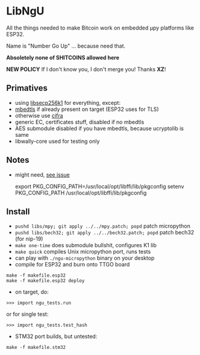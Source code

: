 # LibNgU

All the things needed to make Bitcoin work on embedded µpy platforms like ESP32.

Name is "Number Go Up" ... because need that.

**Absoletely none of SHITCOINS allowed here**

**NEW POLICY** If I don't know you, I don't merge you! Thanks **XZ**!

## Primatives

- using [libsecp256k1](https://github.com/bitcoin-core/secp256k1) for everything, except:
- [mbedtls](https://github.com/ARMmbed/mbedtls) if already present on target (ESP32 uses for TLS)
- otherwise use [cifra](https://github.com/ctz/cifra)
- generic EC, certificates stuff, disabled if no mbedtls
- AES submodule disabled if you have mbedtls, because ucryptolib is same
- libwally-core used for testing only

## Notes

- might need, [see issue](https://github.com/micropython/micropython/issues/5224)

    export PKG_CONFIG_PATH=/usr/local/opt/libffi/lib/pkgconfig
    setenv PKG_CONFIG_PATH /usr/local/opt/libffi/lib/pkgconfig

## Install

- `pushd libs/mpy; git apply ../../mpy.patch; popd` patch micropython 
- `pushd libs/bech32; git apply ../../bech32.patch; popd` patch bech32 (for nip-19)
- `make one-time` does submodule bullshit, configures K1 lib
- `make quick` compiles Unix micropython port, runs tests
- can play with `./ngu-micropython` binary on your desktop
- compile for ESP32 and burn onto TTGO board
```
make -f makefile.esp32
make -f makefile.esp32 deploy
```
- on target, do:
```
>>> import ngu_tests.run
```
or for single test:
```
>>> import ngu_tests.test_hash
```

- STM32 port builds, but untested:
```
make -f makefile.stm32 
```


